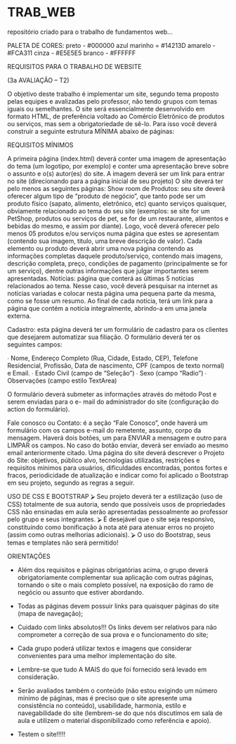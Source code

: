 # TRAB_WEB
repositório criado para o trabalho de fundamentos web...

PALETA DE CORES:
    preto - #000000
    azul marinho = #14213D
    amarelo - #FCA311
    cinza - #E5E5E5
    branco - #FFFFFF

REQUISITOS PARA O TRABALHO DE WEBSITE

(3a AVALIAÇÃO – T2)

O objetivo deste trabalho é implementar um site, segundo tema proposto pelas equipes e avalizadas
pelo professor, não tendo grupos com temas iguais ou semelhantes. O site será essencialmente
desenvolvido em formato HTML, de preferência voltado ao Comércio Eletrônico de produtos ou
serviços, mas sem a obrigatoriedade de sê-lo. Para isso você deverá construir a seguinte estrutura
MÍNIMA abaixo de páginas:

REQUISITOS MÍNIMOS

A primeira página (index.html) deverá conter uma imagem de apresentação do tema (um logotipo,
por exemplo) e conter uma apresentação breve sobre o assunto e o(s) autor(es) do site. A imagem
deverá ser um link para entrar no site (direcionando para a página inicial de seu projeto)
O site deverá ter pelo menos as seguintes páginas:
Show room de Produtos: seu site deverá oferecer algum tipo de “produto de negócio”, que tanto
pode ser um produto físico (sapato, alimento, eletrônico, etc) quanto serviços quaisquer, obviamente
relacionado ao tema do seu site (exemplos: se site for um PetShop, produtos ou serviços de pet, se
for de um restaurante, alimentos e bebidas do mesmo, e assim por diante). Logo, você deverá
oferecer pelo menos 05 produtos e/ou serviços numa página que estes se apresentam (contendo
sua imagem, titulo, uma breve descrição de valor). Cada elemento ou produto deverá abrir uma nova
página contendo as informações completas daquele produto/serviço, contendo mais imagens,
descrição completa, preço, condições de pagamento (principalmente se for um serviço), dentre
outras informações que julgar importantes serem apresentadas.
Notícias: página que conterá as últimas 5 notícias relacionados ao tema. Nesse caso, você deverá
pesquisar na internet as notícias variadas e colocar nesta página uma pequena parte da mesma,
como se fosse um resumo. Ao final de cada notícia, terá um link para a página que contém a notícia
integralmente, abrindo-a em uma janela externa.

Cadastro: esta página deverá ter um formulário de cadastro para os clientes que desejarem
automatizar sua filiação. O formulário deverá ter os seguintes campos:

∙ Nome, Endereço Completo (Rua, Cidade, Estado, CEP), Telefone Residencial,
Profissão, Data de nascimento, CPF (campos de texto normal) e Email.
∙ Estado Civil (campo de “Seleção”)
∙ Sexo (campo “Radio”)
∙ Observações (campo estilo TextArea)

O formulário deverá submeter as informações através do método Post e serem enviadas para o e-
mail do administrador do site (configuração do action do formulário).

Fale conosco ou Contato: é a seção “Fale Conosco”, onde haverá um formulário com os campos
e-mail do remetente, assunto, corpo da mensagem. Haverá dois botões, um para ENVIAR a
mensagem e outro para LIMPAR os campos. No caso do botão enviar, deverá ser enviado ao mesmo
email anteriormente citado.
Uma página do site deverá descrever o Projeto do Site: objetivos, público alvo, tecnologias
utilizadas, restrições e requisitos mínimos para usuários, dificuldades encontradas, pontos fortes e
fracos, periodicidade de atualização e indicar como foi aplicado o Bootstrap em seu projeto, segundo
as regras a seguir.

USO DE CSS E BOOTSTRAP
⮚ Seu projeto deverá ter a estilização (uso de CSS) totalmente de sua autoria, sendo que
possíveis usos de propriedades CSS não ensinadas em aula serão apresentadas
pessoalmente ao professor pelo grupo e seus integrantes.
⮚ É desejável que o site seja responsivo, constituindo como bonificação à nota até para atenuar
erros no projeto (assim como outras melhorias adicionais).
⮚ O uso do Bootstrap, seus temas e templates não será permitido!

ORIENTAÇÕES
- Além dos requisitos e páginas obrigatórias acima, o grupo deverá obrigatoriamente
complementar sua aplicação com outras páginas, tornando o site o mais completo possível,
na exposição do ramo de negócio ou assunto que estiver abordando.
- Todas as páginas devem possuir links para quaisquer páginas do site (mapa de navegação);

- Cuidado com links absolutos!!! Os links devem ser relativos para não comprometer a
correção de sua prova e o funcionamento do site;

- Cada grupo poderá utilizar textos e imagens que considerar convenientes para uma melhor
implementação do site.

- Lembre-se que tudo A MAIS do que foi fornecido será levado em consideração.

- Serão avaliados também o conteúdo (não estou exigindo um número mínimo de páginas, mas
é preciso que o site apresente uma consistência no conteúdo), usabilidade, harmonia, estilo
e navegabilidade do site (lembrem-se do que nós discutimos em sala de aula e utilizem o
material disponibilizado como referência e apoio).

- Testem o site!!!!!

